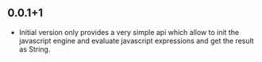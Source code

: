 ## 0.0.1+1

* Initial version only provides a very simple api which allow to init the javascript engine and evaluate javascript expressions and get the result as String.
